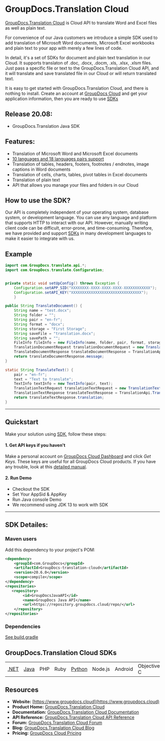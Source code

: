# GroupDocs.Translation Cloud

[GroupDocs.Translation Cloud](https://products.groupdocs.cloud/translation) is Cloud API to translate Word and Excel files as well as plain text. 

For convenience of our Java customers we introduce a simple SDK used to add translation of Microsoft Word documents, Microsoft Excel workbooks and plain text to your app with merely a few lines of code.

In detail, it's a set of SDKs for document and plain text translation in our Cloud. It supports translaton of .doc, .docx, .docm, .xls, .xlsx, .xlsm files. Just pass a specific file or text to the GroupDocs.Translation Cloud API, and it will translate and save translated file in our Cloud or will return translated text.

It is easy to get started with GroupDocs.Translation Cloud, and there is nothing to install. Create an account at [GroupDocs Cloud](https://dashboard.groupdocs.cloud/#/) and get your application information, then you are ready to use [SDKs](https://github.com/groupdocs-translation-cloud)

## Release 20.08:
- GroupDocs.Translation Java SDK

    
## Features:
- Translation of Microsoft Word and Microsoft Excel documents
- [10 languages and 18 languages pairs support](https://docs.groupdocs.cloud/translation/supported-languages/)
- Translation of tables, headers, footers, footnotes / endnotes, image captions in Word documents
- Translation of cells, charts, tables, pivot tables in Excel documents
- Translation of plain text
- API that allows you manage your files and folders in our Cloud

## How to use the SDK?

Our API is completely independent of your operating system, database system, or development language. You can use any language and platform that supports HTTP to interact with our API. However, manually writing client code can be difficult, error-prone, and time-consuming. Therefore, we have provided and support [SDKs](https://github.com/groupdocs-translation-cloud) in many development languages to make it easier to integrate with us.

## Example
```java
import com.GroupDocs.translate.api.*;
import com.GroupDocs.translate.Configuration;


private static void setUpConfig() throws Exception {
    Configuration.setAPP_SID("XXXXXXXX-XXXX-XXXX-XXXX-XXXXXXXXXXXX");
    Configuration.setAPI_KEY("XXXXXXXXXXXXXXXXXXXXXXXXXXXXXXXX");
    }

public String TranslateDocument() {
    String name = "test.docx";
    String folder = "";
    String pair = "en-fr";
    String format = "docx";
    String storage = "First Storage";
    String saveFile = "translation.docx";
    String savePath = "";
    FileInfo fileInfo = new FileInfo(name, folder, pair, format, storage, saveFile, savePath);
    TranslationDocumentRequest translationDocumentRequest = new TranslationDocumentRequest(fileInfo.toString());
    TranslateDocumentResponse translateDocumentResponse = TranslationApi.TranslateDocument(translationDocumentRequest)
    return translateDocumentResponse.message;
}

static String TranslateText() {
    pair = "en-fr";
    text = "Text to translate";
    TextInfo textInfo = new TextInfo(pair, text);
    TranslationTextRequest translationTextRequest = new TranslationTextRequest(TextInfo.toString());
    TranslationTextResponse translateTextResponse = TranslationApi.TranslateText(translationTextRequest);
    return translateTextResponse.translation;
}
```
_________________________

## Quickstart

Make your solution using [SDK](https://github.com/groupdocs-translation-cloud), follow these steps:

#### 1. Get API keys if you haven't

Make a personal account on [GroupDocs Cloud Dashboard](https://dashboard.groupdocs.cloud/#/) and click _Get Keys_. These keys are useful for all GroupDocs Cloud products. If you have any trouble, look at this [detailed manual](https://docs.groupdocs.cloud/translation/create-new-app-and-get-app-key-and-sid/).

#### 2. Run Demo
  * Checkout the SDK
  * Set Your AppSid & AppKey
  * Run Java console Demo
  * We recommend using JDK 13 to work with SDK

_________________________

## SDK Detailes:

### Maven users

Add this dependency to your project's POM:

```xml
<dependency>
    <groupId>com.GroupDocs</groupId>
    <artifactId>GroupDocs-translation-cloud</artifactId>
    <version>20.6.0</version>
    <scope>compile</scope>
</dependency>
<repositories>
   <repository>
        <id>GroupDocsJavaAPI</id>
        <name>GroupDocs Java API</name>
        <url>https://repository.groupdocs.cloud/repo/</url>
    </repository>
</repositories>            
```
### Dependencies
[See build.gradle](./build.gradle#L27)

## GroupDocs.Translation Cloud SDKs

||||||||||
|--------------|----------|-------|-------|-------|---------|---------|----------|-------|
|[.NET](https://github.com/groupdocs-translation-cloud/groupdocs-translation-cloud-dotnet)|[Java](https://github.com/groupdocs-translation-cloud/groupdocs-translation-cloud-java)|PHP|Ruby|[Python](https://github.com/groupdocs-translation-cloud/groupdocs-translation-cloud-python)|Node.js|Android|Objective-C|Perl|

## Resources

- **Website:** [https://www.groupdocs.cloud](https://www.groupdocs.cloud)
- **Product Home:** [GroupDocs.Translation Cloud](https://products.groupdocs.cloud/translation)
- **Documentation:** [GroupDocs.Translation Cloud Documentation](https://docs.groupdocs.cloud/translation/)
- **API Reference:** [GroupDocs.Translation Cloud API Reference](https://apireference.groupdocs.cloud/translation/) 
- **Forum:** [GroupDocs.Translation Cloud Forum](https://forum.groupdocs.cloud/c/translation)
- **Blog:** [GroupDocs.Translation Cloud Blog](https://blog.groupdocs.cloud/category/translation/)
- **Pricing:** [GroupDocs Cloud Pricing](https://purchase.groupdocs.cloud/pricing)